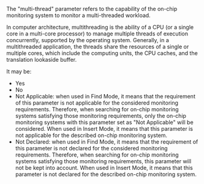 The "multi-thread" parameter refers to the capability of the on-chip monitoring system to monitor a multi-threaded workload.

In computer architecture, multithreading is the ability of a CPU (or a single core in a multi-core processor) to manage multiple threads of execution concurrently, supported by the operating system. Generally, in a multithreaded application, the threads share the resources of a single or multiple cores, which include the computing units, the CPU caches, and the translation lookaside buffer.

It may be:
- Yes
- No
- Not Applicable: when used in Find Mode, it means that the requirement of this parameter is not applicable for the considered monitoring requirements. Therefore, when searching for on-chip monitoring systems satisfying those monitoring requirements, only the on-chip monitoring systems with this parameter set as "Not Applicable" will be considered. When used in Insert Mode, it means that this parameter is not applicable for the described on-chip monitoring system.
- Not Declared: when used in Find Mode, it means that the requirement of this parameter is not declared for the considered monitoring requirements. Therefore, when searching for on-chip monitoring systems satisfying those monitoring requirements, this parameter will not be kept into account. When used in Insert Mode, it means that this parameter is not declared for the described on-chip monitoring system.



